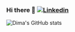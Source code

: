 ### Hi there 👋 [![Linkedin](https://img.shields.io/badge/-LinkedIn-midnightblue?style=flat&logo=Linkedin&logoColor=white)](https://www.linkedin.com/in/dmitryduev/)

<!--
**dmitryduev/dmitryduev** is a ✨ _special_ ✨ repository because its `README.md` (this file) appears on your GitHub profile.

Here are some ideas to get you started:

- 🔭 I’m currently working on ...
- 🌱 I’m currently learning ...
- 👯 I’m looking to collaborate on ...
- 🤔 I’m looking for help with ...
- 💬 Ask me about ...
- 📫 How to reach me: ...
- 😄 Pronouns: ...
- ⚡ Fun fact: ...
-->



![Dima's GitHub stats](https://github-readme-stats.vercel.app/api?username=dmitryduev&show_icons=true&count_private=true&theme=dracula&layout=compact)
